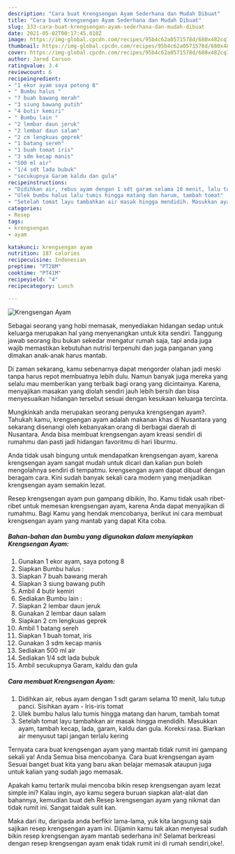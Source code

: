 ```yaml
---
description: "Cara buat Krengsengan Ayam Sederhana dan Mudah Dibuat"
title: "Cara buat Krengsengan Ayam Sederhana dan Mudah Dibuat"
slug: 333-cara-buat-krengsengan-ayam-sederhana-dan-mudah-dibuat
date: 2021-05-02T00:17:45.010Z
image: https://img-global.cpcdn.com/recipes/95b4c62a0571578d/680x482cq70/krengsengan-ayam-foto-resep-utama.jpg
thumbnail: https://img-global.cpcdn.com/recipes/95b4c62a0571578d/680x482cq70/krengsengan-ayam-foto-resep-utama.jpg
cover: https://img-global.cpcdn.com/recipes/95b4c62a0571578d/680x482cq70/krengsengan-ayam-foto-resep-utama.jpg
author: Jared Carson
ratingvalue: 3.4
reviewcount: 6
recipeingredient:
- "1 ekor ayam saya potong 8"
- " Bumbu halus "
- "7 buah bawang merah"
- "3 siung bawang putih"
- "4 butir kemiri"
- " Bumbu lain "
- "2 lembar daun jeruk"
- "2 lembar daun salam"
- "2 cm lengkuas geprek"
- "1 batang sereh"
- "1 buah tomat iris"
- "3 sdm kecap manis"
- "500 ml air"
- "1/4 sdt lada bubuk"
- "secukupnya Garam kaldu dan gula"
recipeinstructions:
- "Didihkan air, rebus ayam dengan 1 sdt garam selama 10 menit, lalu tutup panci. Sisihkan ayam Iris-iris tomat"
- "Ulek bumbu halus lalu tumis hingga matang dan harum, tambah tomat"
- "Setelah tomat layu tambahkan air masak hingga mendidih. Masukkan ayam, tambah kecap, lada, garam, kaldu dan gula. Koreksi rasa. Biarkan air menyusut tapi jangan terlalu kering"
categories:
- Resep
tags:
- krengsengan
- ayam

katakunci: krengsengan ayam 
nutrition: 187 calories
recipecuisine: Indonesian
preptime: "PT28M"
cooktime: "PT41M"
recipeyield: "4"
recipecategory: Lunch

---
```



![Krengsengan Ayam](https://img-global.cpcdn.com/recipes/95b4c62a0571578d/680x482cq70/krengsengan-ayam-foto-resep-utama.jpg)

Sebagai seorang yang hobi memasak, menyediakan hidangan sedap untuk keluarga merupakan hal yang menyenangkan untuk kita sendiri. Tanggung jawab seorang ibu bukan sekedar mengatur rumah saja, tapi anda juga wajib memastikan kebutuhan nutrisi terpenuhi dan juga panganan yang dimakan anak-anak harus mantab.

Di zaman  sekarang, kamu sebenarnya dapat mengorder olahan jadi meski tanpa harus repot membuatnya lebih dulu. Namun banyak juga mereka yang selalu mau memberikan yang terbaik bagi orang yang dicintainya. Karena, menyajikan masakan yang diolah sendiri jauh lebih bersih dan bisa menyesuaikan hidangan tersebut sesuai dengan kesukaan keluarga tercinta. 



Mungkinkah anda merupakan seorang penyuka krengsengan ayam?. Tahukah kamu, krengsengan ayam adalah makanan khas di Nusantara yang sekarang disenangi oleh kebanyakan orang di berbagai daerah di Nusantara. Anda bisa membuat krengsengan ayam kreasi sendiri di rumahmu dan pasti jadi hidangan favoritmu di hari liburmu.

Anda tidak usah bingung untuk mendapatkan krengsengan ayam, karena krengsengan ayam sangat mudah untuk dicari dan kalian pun boleh mengolahnya sendiri di tempatmu. krengsengan ayam dapat dibuat dengan beragam cara. Kini sudah banyak sekali cara modern yang menjadikan krengsengan ayam semakin lezat.

Resep krengsengan ayam pun gampang dibikin, lho. Kamu tidak usah ribet-ribet untuk memesan krengsengan ayam, karena Anda dapat menyajikan di rumahmu. Bagi Kamu yang hendak mencobanya, berikut ini cara membuat krengsengan ayam yang mantab yang dapat Kita coba.

<!--inarticleads1-->

##### Bahan-bahan dan bumbu yang digunakan dalam menyiapkan Krengsengan Ayam:

1. Gunakan 1 ekor ayam, saya potong 8
1. Siapkan  Bumbu halus :
1. Siapkan 7 buah bawang merah
1. Siapkan 3 siung bawang putih
1. Ambil 4 butir kemiri
1. Sediakan  Bumbu lain :
1. Siapkan 2 lembar daun jeruk
1. Gunakan 2 lembar daun salam
1. Siapkan 2 cm lengkuas geprek
1. Ambil 1 batang sereh
1. Siapkan 1 buah tomat, iris
1. Gunakan 3 sdm kecap manis
1. Sediakan 500 ml air
1. Sediakan 1/4 sdt lada bubuk
1. Ambil secukupnya Garam, kaldu dan gula




<!--inarticleads2-->

##### Cara membuat Krengsengan Ayam:

1. Didihkan air, rebus ayam dengan 1 sdt garam selama 10 menit, lalu tutup panci. Sisihkan ayam - Iris-iris tomat
1. Ulek bumbu halus lalu tumis hingga matang dan harum, tambah tomat
1. Setelah tomat layu tambahkan air masak hingga mendidih. Masukkan ayam, tambah kecap, lada, garam, kaldu dan gula. Koreksi rasa. Biarkan air menyusut tapi jangan terlalu kering




Ternyata cara buat krengsengan ayam yang mantab tidak rumit ini gampang sekali ya! Anda Semua bisa mencobanya. Cara buat krengsengan ayam Sesuai banget buat kita yang baru akan belajar memasak ataupun juga untuk kalian yang sudah jago memasak.

Apakah kamu tertarik mulai mencoba bikin resep krengsengan ayam lezat simple ini? Kalau ingin, ayo kamu segera buruan siapkan alat-alat dan bahannya, kemudian buat deh Resep krengsengan ayam yang nikmat dan tidak rumit ini. Sangat taidak sulit kan. 

Maka dari itu, daripada anda berfikir lama-lama, yuk kita langsung saja sajikan resep krengsengan ayam ini. Dijamin kamu tak akan menyesal sudah bikin resep krengsengan ayam mantab sederhana ini! Selamat berkreasi dengan resep krengsengan ayam enak tidak rumit ini di rumah sendiri,oke!.

